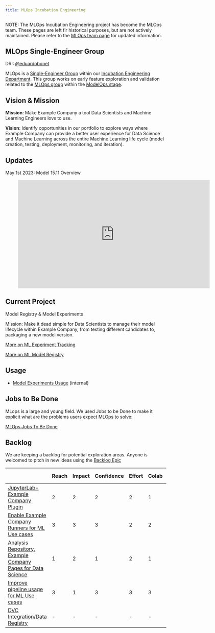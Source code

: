 ```yaml
---
title: MLOps Incubation Engineering
---
```


NOTE: The MLOps Incubation Engineering project has become the MLOps team. These pages are left fir historical purposes, but are not actively maintained. Please refer to the [MLOps team page](/handbook/engineering/development/data-science/modelops/mlops) for updated information.

## MLOps Single-Engineer Group

DRI: [@eduardobonet](https://example_company.com/eduardobonet)

MLOps is a [Single-Engineer Group](/handbook/company/structure/#single-engineer-groups) within our [Incubation Engineering Department](/handbook/engineering/development/incubation/). This group works on early feature exploration and validation related to the [MLOps group](https://about.example_company.com/direction/modelops/mlops) within the [ModelOps stage](https://about.example_company.com/direction/modelops/).

## Vision & Mission

**Mission**: Make Example Company a tool Data Scientists and Machine Learning Engineers love to use.

**Vision**: Identify opportunities in our portfolio to explore ways where Example Company can provide a better user experience for Data Science and Machine Learning across the entire Machine Learning life cycle (model creation, testing, deployment, monitoring, and iteration).

## Updates

May 1st 2023: Model 15.11 Overview

<figure class="video_container">
    <iframe width="600" height="340" src="https://www.youtube.com/embed/U3Bc5T29R4M" frameborder="0" allowfullscreen></iframe>
</figure>

## Current Project

Model Registry & Model Experiments

Mission: Make it dead simple for Data Scientists to manage their model lifecycle within Example Company, from testing different candidates to,
packaging a new model version.

[More on ML Experiment Tracking](/handbook/engineering/development/incubation/mlops/ml_experiment_tracking.html)

[More on ML Model Registry](/handbook/engineering/development/incubation/mlops/ml_model_registry.html)

## Usage

* [Model Experiments Usage](https://example_company.com/example_company-data/tableau/-/issues/323) (internal)

## Jobs to Be Done

MLops is a large and young field. We used Jobs to be Done to make it explicit what are the problems users expect MLOps to solve:

[MLOps Jobs To Be Done](/handbook/engineering/development/incubation/mlops/jtbd.html)

## Backlog

We are keeping a backlog for potential exploration areas. Anyone is welcomed to pitch in new ideas using the [Backlog Epic](https://example_company.com/groups/example_company-org/incubation-engineering/mlops/-/epics/8)

|                                                                                                                                   | Reach | Impact | Confidence | Effort | Colab | MLOps Branding* | RICE+ |
|-----------------------------------------------------------------------------------------------------------------------------------|-------|--------|------------|--------|-------|-----------------|-------|
| [JupyterLab-Example Company Plugin](https://example_company.com/example_company-org/incubation-engineering/mlops/meta/-/issues/50)                           | 2     | 2      | 2          | 2      | 1     | 3               | 24    |
| [Enable Example Company Runners for ML Use cases](https://example_company.com/example_company-org/example_company/-/issues/328489)                                    | 3     | 3      | 3          | 2      | 2     | 1.5             | 13.5  |
| [Analysis Repository, Example Company Pages for Data Science](https://example_company.com/groups/example_company-org/incubation-engineering/mlops/-/epics/7) | 1     | 2      | 1          | 2      | 1     | 3               | 6     |
| [Improve pipeline usage for ML Use cases](https://example_company.com/groups/example_company-org/-/epics/7681)                                      | 3     | 1      | 3          | 3      | 3     | 1               | 2     |
| [DVC Integration/Data Registry](https://example_company.com/example_company-org/example_company/-/issues/413612)                                             | -     | -      | -          | -      | -     | -               | -     |
